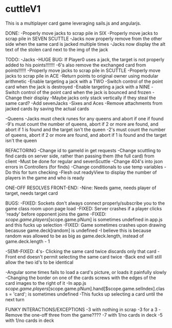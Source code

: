 # cuttleV1

This is a multiplayer card game leveraging sails.js and angularjs.

DONE:
	-Properly move jacks to scrap pile in SIX
	-Properly move jacks to scrap pile in SEVEN SCUTTLE
	-Jacks now properly remove from the other side when the same card is jacked multiple times
	-Jacks now display the alt text of the stolen card next to the img of the jack

TODO:
-Jacks
	-HUGE BUG: If Player0 uses a jack, the target is not properly added to his points!!!!!!!
		-6's also remove the exchanged card from points!!!!!!
	-Properly move jacks to scrap pile in SCUTTLE
	-Properly move jacks to scrap pile in ACE
		-Return points to original owner using modular arithmetic
	-Enable targeting a jack with a TWO
		-Switch control of the point card when the jack is destroyed
	-Enable targeting a jack with a NINE
		-Switch control of the point card when the jack is bounced and frozen
	-Change their display
		-Maybe jacks only stack vertically if they steal the same card?
	-Add sevenJacks
	-Sixes and Aces
		-Remove attachments from jacked cards by saving the actual cards

-Queens
	-Jacks must check runes for any queens and abort if one if found
	-9's must count the number of queens, abort if 2 or more are found, and abort if 1 is found and the target isn't the queen
	-2's must count the number of queens, abort if 2 or more are found, and abort if 1 is found and the target isn't the queen


REFACTORING
-Change id to gameId in get requests
-Change scuttling to find cards on server side, rather than passing them (the full card) from client
	-Must be done for regular and sevenScuttle
-Change 404's into json errors in Controllers (for finds)
-Change conditionals to use temp variables
	-Do this for turn checking
-Flesh out readyView to display the number of players in the game and who is ready


ONE-OFF RESOLVES FRONT-END:
-Nine: Needs game, needs player of target, needs target card

BUGS:
-FIXED: Sockets don't always connect properly/subscribe you to the game class room upon page load
-FIXED: Server crashes if a player clicks 'ready' before opponent joins the game
-FIXED: $scope.game.players[$scope.game.pNum] is sometimes undefined in app.js and this fucks up selection
-FIXED: Game sometimes crashes upon drawing becasuse game.deck[random] is undefined
	-I believe this is because random was allowed to be as big as game.deck.length, instead of game.deck.length - 1

-SEMI-FIXED: 4's- Clicking the same card twice discards only that card
	-Front end doesn't permit selecting the same card twice
	-Back end will still allow the two id's to be identical

-Angular some times fails to load a card's picture, or loads it painfully slowly
-Changing the border on one of the cards screws with the edges of the card images to the right of it
-In app.js $scope.game.players[$scope.game.pNum].hand[$scope.game.selIndex].class = 'card'; is sometimes undefined
	-This fucks up selecting a card until the next turn

	
FUNKY INTERACTIONS/EXCEPTIONS
-3 with nothing in scrap
-3 for a 3
	-Remove the one-off three from the game????
-7 with 1/no cards in deck
-5 with 1/no cards in deck
